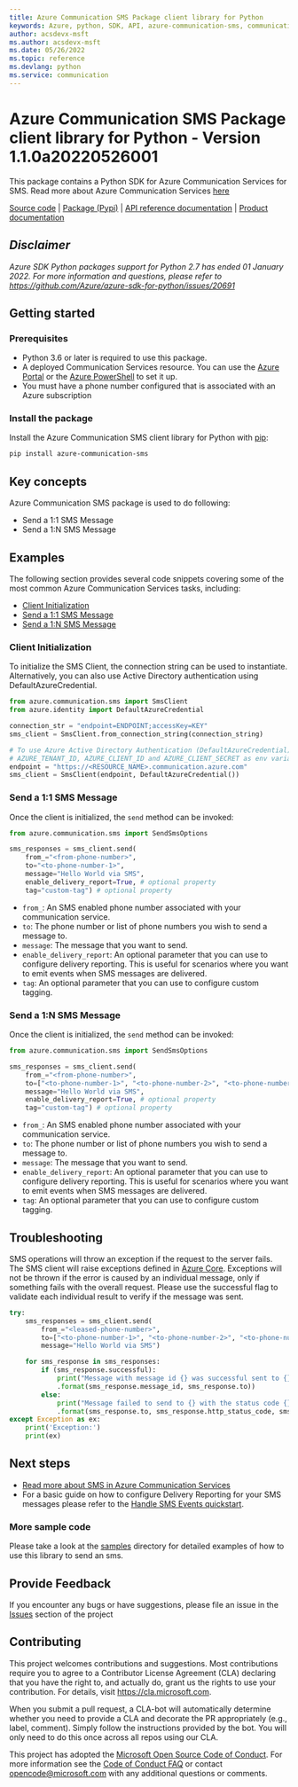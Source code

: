 ```yaml
---
title: Azure Communication SMS Package client library for Python
keywords: Azure, python, SDK, API, azure-communication-sms, communication
author: acsdevx-msft
ms.author: acsdevx-msft
ms.date: 05/26/2022
ms.topic: reference
ms.devlang: python
ms.service: communication
---
```

# Azure Communication SMS Package client library for Python - Version 1.1.0a20220526001 


This package contains a Python SDK for Azure Communication Services for SMS.
Read more about Azure Communication Services [here](/azure/communication-services/overview)

[Source code](https://github.com/Azure/azure-sdk-for-python/blob/main/sdk/communication/azure-communication-sms) | [Package (Pypi)](https://pypi.org/project/azure-communication-sms/) | [API reference documentation](https://github.com/Azure/azure-sdk-for-python/blob/main/sdk/communication/azure-communication-sms) | [Product documentation](/azure/communication-services/quickstarts/telephony-sms/send?pivots=programming-language-python)

## _Disclaimer_

_Azure SDK Python packages support for Python 2.7 has ended 01 January 2022. For more information and questions, please refer to https://github.com/Azure/azure-sdk-for-python/issues/20691_

## Getting started

### Prerequisites

- Python 3.6 or later is required to use this package.
- A deployed Communication Services resource. You can use the [Azure Portal](/azure/communication-services/quickstarts/create-communication-resource?tabs=windows&pivots=platform-azp) or the [Azure PowerShell](/powershell/module/az.communication/new-azcommunicationservice) to set it up.
- You must have a phone number configured that is associated with an Azure subscription

### Install the package

Install the Azure Communication SMS client library for Python with [pip](https://pypi.org/project/pip/):

```bash
pip install azure-communication-sms
```

## Key concepts

Azure Communication SMS package is used to do following:
- Send a 1:1 SMS Message
- Send a 1:N SMS Message

## Examples

The following section provides several code snippets covering some of the most common Azure Communication Services tasks, including:

- [Client Initialization](#client-initialization)
- [Send a 1:1 SMS Message](#send-a-11-sms-message)
- [Send a 1:N SMS Message](#send-a-1n-sms-message)

### Client Initialization

To initialize the SMS Client, the connection string can be used to instantiate.
Alternatively, you can also use Active Directory authentication using DefaultAzureCredential.

```Python
from azure.communication.sms import SmsClient
from azure.identity import DefaultAzureCredential

connection_str = "endpoint=ENDPOINT;accessKey=KEY"
sms_client = SmsClient.from_connection_string(connection_string)

# To use Azure Active Directory Authentication (DefaultAzureCredential) make sure to have
# AZURE_TENANT_ID, AZURE_CLIENT_ID and AZURE_CLIENT_SECRET as env variables.
endpoint = "https://<RESOURCE_NAME>.communication.azure.com"
sms_client = SmsClient(endpoint, DefaultAzureCredential())
```

### Send a 1:1 SMS Message

Once the client is initialized, the `send` method can be invoked:

```Python
from azure.communication.sms import SendSmsOptions

sms_responses = sms_client.send(
    from_="<from-phone-number>",
    to="<to-phone-number-1>",
    message="Hello World via SMS",
    enable_delivery_report=True, # optional property
    tag="custom-tag") # optional property
```

- `from_`: An SMS enabled phone number associated with your communication service.
- `to`: The phone number or list of phone numbers you wish to send a message to.
- `message`: The message that you want to send.
- `enable_delivery_report`: An optional parameter that you can use to configure delivery reporting. This is useful for scenarios where you want to emit events when SMS messages are delivered.
- `tag`: An optional parameter that you can use to configure custom tagging.

### Send a 1:N SMS Message

Once the client is initialized, the `send` method can be invoked:

```Python
from azure.communication.sms import SendSmsOptions

sms_responses = sms_client.send(
    from_="<from-phone-number>",
    to=["<to-phone-number-1>", "<to-phone-number-2>", "<to-phone-number-3>"],
    message="Hello World via SMS",
    enable_delivery_report=True, # optional property
    tag="custom-tag") # optional property
```

- `from_`: An SMS enabled phone number associated with your communication service.
- `to`: The phone number or list of phone numbers you wish to send a message to.
- `message`: The message that you want to send.
- `enable_delivery_report`: An optional parameter that you can use to configure delivery reporting. This is useful for scenarios where you want to emit events when SMS messages are delivered.
- `tag`: An optional parameter that you can use to configure custom tagging.


## Troubleshooting
SMS operations will throw an exception if the request to the server fails. The SMS client will raise exceptions defined in [Azure Core](https://github.com/Azure/azure-sdk-for-python/blob/main/sdk/core/azure-core/README.md). Exceptions will not be thrown if the error is caused by an individual message, only if something fails with the overall request. Please use the successful flag to validate each individual result to verify if the message was sent.

```Python
try:
    sms_responses = sms_client.send(
        from_="<leased-phone-number>",
        to=["<to-phone-number-1>", "<to-phone-number-2>", "<to-phone-number-3>"],
        message="Hello World via SMS")

    for sms_response in sms_responses:
        if (sms_response.successful):
            print("Message with message id {} was successful sent to {}"
            .format(sms_response.message_id, sms_response.to))
        else:
            print("Message failed to send to {} with the status code {} and error: {}"
            .format(sms_response.to, sms_response.http_status_code, sms_response.error_message))
except Exception as ex:
    print('Exception:')
    print(ex)
```

## Next steps
- [Read more about SMS in Azure Communication Services][next_steps]
- For a basic guide on how to configure Delivery Reporting for your SMS messages please refer to the [Handle SMS Events quickstart][handle_sms_events].

### More sample code

Please take a look at the [samples](https://github.com/Azure/azure-sdk-for-python/tree/main/sdk/communication/azure-communication-sms/samples) directory for detailed examples of how to use this library to send an sms.

## Provide Feedback

If you encounter any bugs or have suggestions, please file an issue in the [Issues](https://github.com/Azure/azure-sdk-for-python/issues) section of the project

## Contributing

This project welcomes contributions and suggestions.  Most contributions require you to agree to a
Contributor License Agreement (CLA) declaring that you have the right to, and actually do, grant us the rights to use your contribution. For details, visit https://cla.microsoft.com.

When you submit a pull request, a CLA-bot will automatically determine whether you need to provide a CLA and decorate the
PR appropriately (e.g., label, comment). Simply follow the instructions provided by the bot. You will only need to do this once across all repos using our CLA.

This project has adopted the [Microsoft Open Source Code of Conduct](https://opensource.microsoft.com/codeofconduct/).
For more information see the [Code of Conduct FAQ](https://opensource.microsoft.com/codeofconduct/faq/) or contact [opencode@microsoft.com](mailto:opencode@microsoft.com) with any additional questions or comments.

<!-- LINKS -->
[azure_core]: https://github.com/Azure/azure-sdk-for-python/blob/main/sdk/core/azure-core/README.md
[handle_sms_events]: /azure/communication-services/quickstarts/telephony-sms/handle-sms-events
[next_steps]:/azure/communication-services/quickstarts/telephony-sms/send?pivots=programming-language-python
